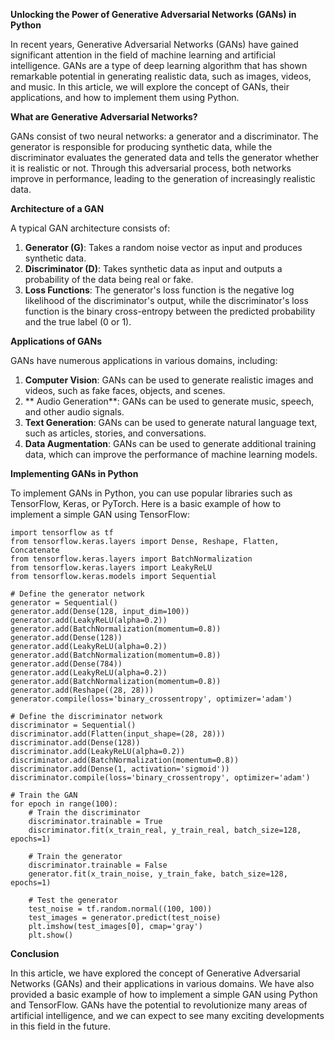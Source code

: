 **Unlocking the Power of Generative Adversarial Networks (GANs) in Python**

In recent years, Generative Adversarial Networks (GANs) have gained significant attention in the field of machine learning and artificial intelligence. GANs are a type of deep learning algorithm that has shown remarkable potential in generating realistic data, such as images, videos, and music. In this article, we will explore the concept of GANs, their applications, and how to implement them using Python.

**What are Generative Adversarial Networks?**

GANs consist of two neural networks: a generator and a discriminator. The generator is responsible for producing synthetic data, while the discriminator evaluates the generated data and tells the generator whether it is realistic or not. Through this adversarial process, both networks improve in performance, leading to the generation of increasingly realistic data.

**Architecture of a GAN**

A typical GAN architecture consists of:

1. **Generator (G)**: Takes a random noise vector as input and produces synthetic data.
2. **Discriminator (D)**: Takes synthetic data as input and outputs a probability of the data being real or fake.
3. **Loss Functions**: The generator's loss function is the negative log likelihood of the discriminator's output, while the discriminator's loss function is the binary cross-entropy between the predicted probability and the true label (0 or 1).

**Applications of GANs**

GANs have numerous applications in various domains, including:

1. **Computer Vision**: GANs can be used to generate realistic images and videos, such as fake faces, objects, and scenes.
2. ** Audio Generation**: GANs can be used to generate music, speech, and other audio signals.
3. **Text Generation**: GANs can be used to generate natural language text, such as articles, stories, and conversations.
4. **Data Augmentation**: GANs can be used to generate additional training data, which can improve the performance of machine learning models.

**Implementing GANs in Python**

To implement GANs in Python, you can use popular libraries such as TensorFlow, Keras, or PyTorch. Here is a basic example of how to implement a simple GAN using TensorFlow:

```
import tensorflow as tf
from tensorflow.keras.layers import Dense, Reshape, Flatten, Concatenate
from tensorflow.keras.layers import BatchNormalization
from tensorflow.keras.layers import LeakyReLU
from tensorflow.keras.models import Sequential

# Define the generator network
generator = Sequential()
generator.add(Dense(128, input_dim=100))
generator.add(LeakyReLU(alpha=0.2))
generator.add(BatchNormalization(momentum=0.8))
generator.add(Dense(128))
generator.add(LeakyReLU(alpha=0.2))
generator.add(BatchNormalization(momentum=0.8))
generator.add(Dense(784))
generator.add(LeakyReLU(alpha=0.2))
generator.add(BatchNormalization(momentum=0.8))
generator.add(Reshape((28, 28)))
generator.compile(loss='binary_crossentropy', optimizer='adam')

# Define the discriminator network
discriminator = Sequential()
discriminator.add(Flatten(input_shape=(28, 28)))
discriminator.add(Dense(128))
discriminator.add(LeakyReLU(alpha=0.2))
discriminator.add(BatchNormalization(momentum=0.8))
discriminator.add(Dense(1, activation='sigmoid'))
discriminator.compile(loss='binary_crossentropy', optimizer='adam')

# Train the GAN
for epoch in range(100):
    # Train the discriminator
    discriminator.trainable = True
    discriminator.fit(x_train_real, y_train_real, batch_size=128, epochs=1)

    # Train the generator
    discriminator.trainable = False
    generator.fit(x_train_noise, y_train_fake, batch_size=128, epochs=1)

    # Test the generator
    test_noise = tf.random.normal((100, 100))
    test_images = generator.predict(test_noise)
    plt.imshow(test_images[0], cmap='gray')
    plt.show()
```

**Conclusion**

In this article, we have explored the concept of Generative Adversarial Networks (GANs) and their applications in various domains. We have also provided a basic example of how to implement a simple GAN using Python and TensorFlow. GANs have the potential to revolutionize many areas of artificial intelligence, and we can expect to see many exciting developments in this field in the future.